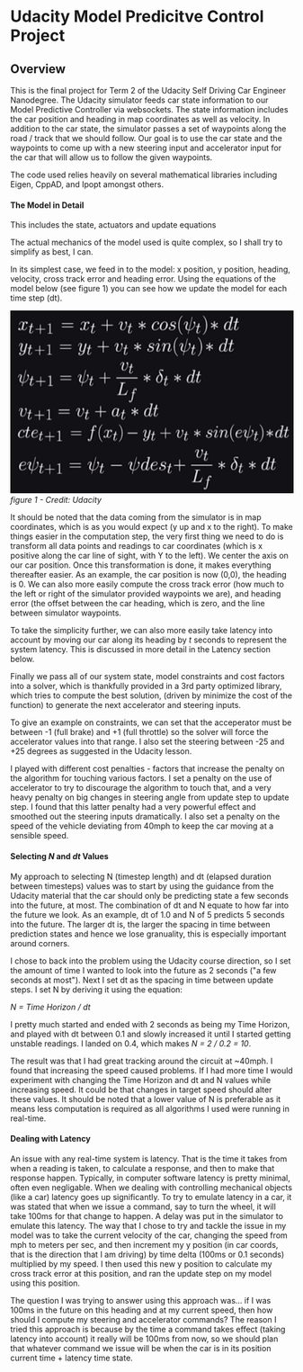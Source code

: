 [model]: ./model.png "Model"

# Udacity Model Predicitve Control Project

## Overview

This is the final project for Term 2 of the Udacity Self Driving Car Engineer Nanodegree. The Udacity simulator feeds car state information to our Model Predictive Controller via websockets. The state information includes the car position and heading in map coordinates as well as velocity. In addition to the car state, the simulator passes a set of waypoints along the road / track that we should follow. Our goal is to use the car state and the waypoints to come up with a new steering input and accelerator input for the car that will allow us to follow the given waypoints.

The code used relies heavily on several mathematical libraries including Eigen, CppAD, and Ipopt amongst others.

#### The Model in Detail

This includes the state, actuators and update equations

The actual mechanics of the model used is quite complex, so I shall try to simplify as best, I can.

In its simplest case, we feed in to the model: x position, y position, heading, velocity, cross track error and heading error. Using the equations of the model below (see figure 1) you can see how we update the model for each time step (dt).

![alt text][model]
*figure 1 - Credit: Udacity*

It should be noted that the data coming from the simulator is in map coordinates, which is as you would expect (y up and x to the right). To make things easier in the computation step, the very first thing we need to do is transform all data points and readings to car coordinates (which is x positive along the car line of sight, with Y to the left). We center the axis on our car position. Once this transformation is done, it makes everything thereafter easier. As an example, the car position is now (0,0), the heading is 0. We can also more easily compute the cross track error (how much to the left or right of the simulator provided waypoints we are), and heading error (the offset between the car heading, which is zero, and the line between simulator waypoints.

To take the simplicity further, we can also more easily take latency into account by moving our car along its heading by *t* seconds to represent the system latency. This is discussed in more detail in the Latency section below.

Finally we pass all of our system state, model constraints and cost factors into a solver, which is thankfully provided in a 3rd party optimized library, which tries to compute the best solution, (driven by minimize the cost of the function) to generate the next accelerator and steering inputs.

To give an example on constraints, we can set that the acceperator must be between -1 (full brake) and +1 (full throttle) so the solver will force the accelerator values into that range. I also set the steering between -25 and +25 degrees as suggested in the Udacity lesson.

I played with different cost penalties - factors that increase the penalty on the algorithm for touching various factors. I set a penalty on the use of accelerator to try to discourage the algorithm to touch that, and a very heavy penalty on big changes in steering angle from update step to update step. I found that this latter penalty had a very powerful effect and smoothed out the steering inputs dramatically. I also set a penalty on the speed of the vehicle deviating from 40mph to keep the car moving at a sensible speed.


#### Selecting *N* and *dt* Values

My approach to selecting N (timestep length) and dt (elapsed duration between timesteps) values was to start by using the guidance from the Udacity material that the car should only be predicting state a few seconds into the future, at most. The combination of dt and N equate to how far into the future we look. As an example, dt of 1.0 and N of 5 predicts 5 seconds into the future. The larger dt is, the larger the spacing in time between prediction states and hence we lose granuality, this is especially important around corners. 

I chose to back into the problem using the Udacity course direction, so I set the amount of time I wanted to look into the future as 2 seconds ("a few seconds at most"). Next I set dt as the spacing in time between update steps. I set N by deriving it using the equation:

*N = Time Horizon / dt*

I pretty much started and ended with 2 seconds as being my Time Horizon, and played with dt between 0.1 and slowly increased it until I started getting unstable readings. I landed on 0.4, which makes *N = 2 / 0.2 = 10*.

The result was that I had great tracking around the circuit at ~40mph. I found that increasing the speed caused problems. If I had more time I would experiment with changing the Time Horizon and dt and N values while increasing speed. It could be that changes in target speed should alter these values. It should be noted that a lower value of N is preferable as it means less computation is required as all algorithms I used were running in real-time.

#### Dealing with Latency

An issue with any real-time system is latency. That is the time it takes from when a reading is taken, to calculate a response, and then to make that response happen. Typically, in computer software latency is pretty minimal, often even negligable. When we dealing with controlling mechanical objects (like a car) latency goes up significantly. To try to emulate latency in a car, it was stated that when we issue a command, say to turn the wheel, it will take 100ms for that change to happen. A delay was put in the simulator to emulate this latency. The way that I chose to try and tackle the issue in my model was to take the current velocity of the car, changing the speed from mph to meters per sec, and then increment my y position (in car coords, that is the direction that I am driving) by time delta (100ms or 0.1 seconds) multiplied by my speed. I then used this new y position to calculate my cross track error at this position, and ran the update step on my model using this position. 

The question I was trying to answer using this approach was... if I was 100ms in the future on this heading and at my current speed, then how should I compute my steering and accelerator commands? The reason I tried this approach is because by the time a command takes effect (taking latency into account) it really will be 100ms from now, so we should plan that whatever command we issue will be when the car is in its position current time + latency time state.